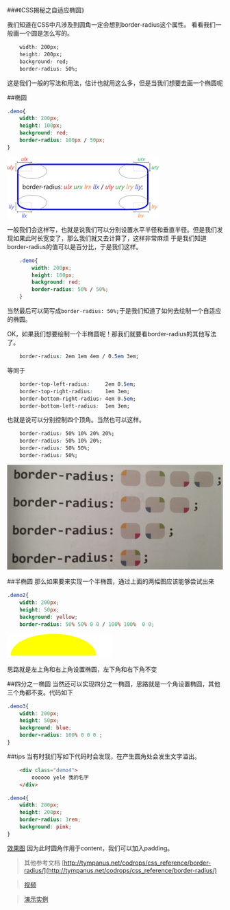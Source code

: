 ###《CSS揭秘之自适应椭圆》

我们知道在CSS中凡涉及到圆角一定会想到border-radius这个属性。
看看我们一般画一个圆是怎么写的。
```css
	width: 200px;
	height: 200px;
	background: red;
	border-radius: 50%;
```
这是我们一般的写法和用法，估计也就用这么多，但是当我们想要去画一个椭圆呢

##椭圆
```css
.demo{
	width: 200px;
	height: 100px;
	background: red;
	border-radius: 100px / 50px;
}
```

![border-radius原理](./img/border-radius计算原理.png)

一般我们会这样写，也就是说我们可以分别设置水平半径和垂直半径。但是我们发现如果此时长宽变了，那么我们就又去计算了，这样非常麻烦
于是我们知道border-radius的值可以是百分比，于是我们这样。
```css
	.demo{
		width: 200px;
		height: 100px;
		background: red;
		border-radius: 50% / 50%;
	}
```
当然最后可以简写成`border-radius: 50%;`于是我们知道了如何去绘制一个自适应的椭圆。

OK，如果我们想要绘制一个半椭圆呢！那我们就要看border-radius的其他写法了。
```css
	border-radius: 2em 1em 4em / 0.5em 3em;
```
等同于
```css
	border-top-left-radius:     2em 0.5em;
	border-top-right-radius:    1em 3em;
	border-bottom-right-radius: 4em 0.5em;
	border-bottom-left-radius:  1em 3em;
```
也就是说可以分别控制四个顶角。当然也可以这样。
```css
	border-radius: 50% 10% 20% 20%;
	border-radius: 50% 10% 20%;
	border-radius: 50% 50%;
	border-radius: 50%;
```
![border-radius简化写法](./img/border-radius.jpg)

##半椭圆
那么如果要来实现一个半椭圆，通过上面的两幅图应该能够尝试出来
```css
.demo2{
	width: 200px;
	height: 50px;
	background: yellow;
	border-radius: 50% 50% 0 0 / 100% 100%  0 0;
```
![效果图](./img/半圆示意图.jpg)

思路就是左上角和右上角设置椭圆，左下角和右下角不变

##四分之一椭圆
当然还可以实现四分之一椭圆，思路就是一个角设置椭圆，其他三个角都不变。代码如下
```css
.demo3{
	width: 200px;
	height: 50px;
	background: blue;
	border-radius: 100% 0 0 0 ;
}
```

##tips
当有时我们写如下代码时会发现，在产生圆角处会发生文字溢出。
```html
	<div class="demo4">
		oooooo yele 我的名字
	</div>
```
```css
.demo4{
	width: 200px;
	height: 200px;
	border-radius: 3rem;
	background: pink;
}
```
[效果图](./img/圆角溢出示意图.jpg)
因为此时圆角作用于content，我们可以加入padding。


>其他参考文档
>[http://tympanus.net/codrops/css_reference/border-radius/](http://tympanus.net/codrops/css_reference/border-radius/)

>[视频](https://www.youtube.com/watch?v=b9HGzJIcfDE)

>[演示实例](http://lea.verou.me/humble-border-radius/#for-browser)






